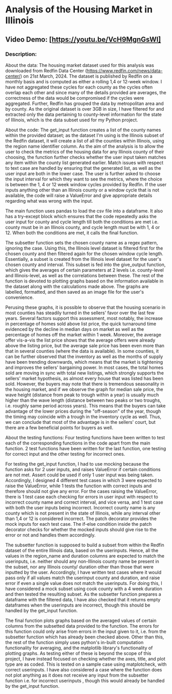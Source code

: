 # Analysis of the Housing Market in Illinois
## Video Demo: [https://youtu.be/VcH9MgnGsWI]
### Description:
About the data:
The housing market dataset used for this analysis was downloaded from Redfin Data Center (https://www.redfin.com/news/data-center/) on 21st March, 2024. The dataset is published by Redfin on a monthly basis and is computed as either a rolling 1,4 or 12-week window. I have not aggregated these cycles for each county as the cycles often overlap each other and since many of the details provided are averages, the correctness of the data would be compromised if the cycles were aggregated. Further, Redfin has grouped the data by metropolitan area and by county. As the original dataset is over 3GB in size, I have filtered for and extracted only the data pertaining to county-level information for the state of Illinois, which is the data subset used for my Python project.

About the code:
The get_input function creates a list of the county names within the provided dataset; as the dataset I'm using is the Illinois subset of the Redfin dataset, it will create a list of all the counties within Illinois, using the region name identifier column. As the aim of the analysis is to allow the user to check the metrics of the housing data for any Illinois county of their choosing, the function further checks whether the user input taken matches any item within the county list generated earlier. Match issues with respect to text case are handled by ensuring that the generated list, as well as the user input are both in the lower case. The user is further asked to choose the input interval for which they want to see the metrics, where the choice is between the 1, 4 or 12 week window cycles provided by Redfin. If the user inputs anything other than an Illinois county or a window cycle that is not available, the code will raise a ValueError and give appropriate details regarding what was wrong with the input.

The main function uses pandas to load the csv file into a dataframe. It also has a try-except block which ensures that the code repeatedly asks the user input for county and cycle length till both the conditions are met i.e. county must be in an Illinois county, and cycle length must be with 1, 4 or 12. When both the conditions are met, it calls the final function.

The subsetter function sets the chosen county name as a regex pattern, ignoring the case. Using this, the Illinois level dataset is filtered first for the chosen county and then filtered again for the chosen window cycle length. Essentially, a subset is created from the Illinois level dataset for the user's chosen county and interval. This subset is fed into the give_output function, which gives the averages of certain parameters at 2 levels i.e. county-level and Illinois-level, as well as the correlations between these. The rest of the function is devoted to plotting graphs based on the information available in the dataset along with the calculations made above. The graphs are labelled, formatted, and then saved as an image file for the user's convenience.

Perusing these graphs, it is possible to observe that the housing scenario in most counties has steadily turned in the sellers' favor over the last few years. Several factors support this assessment, most notably, the increase in percentage of homes sold above list price, the quick turnaround time evidenced by the decline in median days on market as well as the percentage of homes off the market within 1 week. Moreover, the average offer vis-a-vis the list price shows that the average offers were already above the listing price, but the average sale price has been even more than that in several counties (where the data is available). In some counties, it can be further observed that the inventory as well as the months of supply have been trending downwards, which means that the market is tightening and improves the sellers' bargaining power. In most cases, the total homes sold are moving in sync with total new listings, which strongly supports the sellers' market hypothesis, as almost every house that was listed has been sold. However, the buyers may note that there is tremendous seasonality in the housing market, and if we observe the graph for median sale price, the wave height (distance from peak to trough within a year) is usually much higher than the wave length (distance between two peaks or two troughs, i.e. roughly same period across years). This means that the buyers can take advantage of the lower prices during the "off-season" of the year, though the timing may coincide with a trough in the inventory cycle as well. Thus, we can conclude that most of the advantage is in the sellers' court, but there are a few beneficial points for buyers as well.

About the testing functions:
Four testing functions have been written to test each of the corresponding functions in the code apart from the main function. 2 test functions have been written for the last function, one testing for correct input and the other testing for incorrect ones.

For testing the get_input function, I had to use mocking because the function asks for 2 user inputs, and raises ValueError if certain conditions are not met. Assert could be used if only 1 user input was being taken. Accordingly, I designed 4 different test cases in which 3 were expected to raise the ValueError, while 1 tests the function with correct inputs and therefore should not give any error. For the cases raising the ValueError, there is 1 test case each checking for errors in user input with respect to incorrect county name and correct interval, and vice versa, and 1 test case with both the user inputs being incorrect. Incorrect county name is any county which is not present in the state of Illinois, while any interval other than 1,4 or 12 is considered incorrect. The patch decorator provides the mock inputs for each test case. The if-else condition inside the patch decorator checks for whether the mocked inputs should give rise to the error or not and handles them accordingly.

The subsetter function is supposed to build a subset from within the Redfin dataset of the entire Illinois data, based on the userinputs. Hence, all the values in the region_name and duration columns are expected to match the userinputs, i.e. neither should any non-Illinois county name be present in the subset, nor any Illinois county/ duration other than those that were inputted by the user. Accordingly, I have written test cases where it would pass only if all values match the userinput county and duration, and raise error if even a single value does not match the userinputs. For doing this, I have considered a mock subset using cook county with a 4 week duration and then tested the resulting subset. As the subsetter function prepares a dataframe with the filtered data, I have also checked that it returns empty dataframes when the userinputs are incorrect, though this should be handled by the get_input function.

The final function plots graphs based on the averaged values of certain columns from the subsetted data provided to the function. The errors for this function could only arise from errors in the input given to it, i.e. from the subsetter function which has already been checked above. Other than this, the rest of the function simply uses python's in-built computation functionality for averaging, and the matplotlib library's functionality of plotting graphs. As testing either of these is beyond the scope of this project, I have instead focused on checking whether the axes, title, and plot type are as coded. This is tested on a sample case using matplotcheck, with correct userinputs. I have also considered a case where the function does not plot anything as it does not receive any input from the subsetter function i.e. for incorrect userinputs , though this would already be handled by the get_input function.
